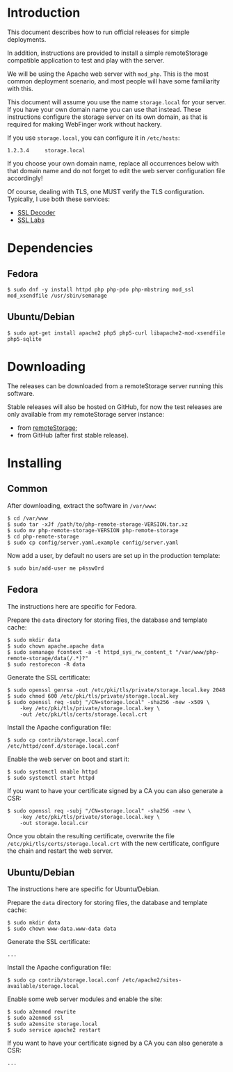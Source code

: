 # Introduction

This document describes how to run official releases for simple deployments.

In addition, instructions are provided to install a simple remoteStorage 
compatible application to test and play with the server.

We will be using the Apache web server with `mod_php`. This is the most common
deployment scenario, and most people will have some familiarity with this.

This document will assume you use the name `storage.local` for your server. If
you have your own domain name you can use that instead. These instructions 
configure the storage server on its own domain, as that is required for making
WebFinger work without hackery.

If you use `storage.local`, you can configure it in `/etc/hosts`:

    1.2.3.4     storage.local

If you choose your own domain name, replace all occurrences below with that 
domain name and do not forget to edit the web server configuration file 
accordingly!

Of course, dealing with TLS, one MUST verify the TLS configuration. Typically, 
I use both these services:

* [SSL Decoder](https://ssldecoder.org/)
* [SSL Labs](https://www.ssllabs.com/ssltest/)

# Dependencies

## Fedora

    $ sudo dnf -y install httpd php php-pdo php-mbstring mod_ssl mod_xsendfile /usr/sbin/semanage

## Ubuntu/Debian

    $ sudo apt-get install apache2 php5 php5-curl libapache2-mod-xsendfile php5-sqlite

# Downloading

The releases can be downloaded from a remoteStorage server running this 
software.

Stable releases will also be hosted on GitHub, for now the test releases are 
only available from my remoteStorage server instance:

* from [remoteStorage](https://storage.tuxed.net/fkooman/public/upload/php-remote-storage/releases.html);
* from GitHub (after first stable release).

# Installing

## Common

After downloading, extract the software in `/var/www`:

    $ cd /var/www
    $ sudo tar -xJf /path/to/php-remote-storage-VERSION.tar.xz
    $ sudo mv php-remote-storage-VERSION php-remote-storage
    $ cd php-remote-storage
    $ sudo cp config/server.yaml.example config/server.yaml

Now add a user, by default no users are set up in the production template:

    $ sudo bin/add-user me p4ssw0rd

## Fedora

The instructions here are specific for Fedora.

Prepare the `data` directory for storing files, the database and template 
cache:

    $ sudo mkdir data
    $ sudo chown apache.apache data
    $ sudo semanage fcontext -a -t httpd_sys_rw_content_t "/var/www/php-remote-storage/data(/.*)?"
    $ sudo restorecon -R data

Generate the SSL certificate:

    $ sudo openssl genrsa -out /etc/pki/tls/private/storage.local.key 2048
    $ sudo chmod 600 /etc/pki/tls/private/storage.local.key
    $ sudo openssl req -subj "/CN=storage.local" -sha256 -new -x509 \
        -key /etc/pki/tls/private/storage.local.key \
        -out /etc/pki/tls/certs/storage.local.crt

Install the Apache configuration file:

    $ sudo cp contrib/storage.local.conf /etc/httpd/conf.d/storage.local.conf

Enable the web server on boot and start it:

    $ sudo systemctl enable httpd
    $ sudo systemctl start httpd

If you want to have your certificate signed by a CA you can also generate a 
CSR:

    $ sudo openssl req -subj "/CN=storage.local" -sha256 -new \
        -key /etc/pki/tls/private/storage.local.key \
        -out storage.local.csr

Once you obtain the resulting certificate, overwrite the file 
`/etc/pki/tls/certs/storage.local.crt` with the new certificate, configure the
chain and restart the web server.

## Ubuntu/Debian

The instructions here are specific for Ubuntu/Debian.

Prepare the `data` directory for storing files, the database and template 
cache:

    $ sudo mkdir data
    $ sudo chown www-data.www-data data

Generate the SSL certificate:

    ...

Install the Apache configuration file:

    $ sudo cp contrib/storage.local.conf /etc/apache2/sites-available/storage.local

Enable some web server modules and enable the site:

    $ sudo a2enmod rewrite
    $ sudo a2enmod ssl
    $ sudo a2ensite storage.local
    $ sudo service apache2 restart
    
If you want to have your certificate signed by a CA you can also generate a 
CSR:
    
    ...
